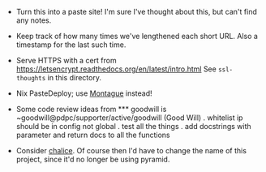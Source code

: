 - Turn this into a paste site!  I'm sure I've thought about this, but
  can't find any notes.

- Keep track of how many times we've lengthened each short URL.  Also
  a timestamp for the last such time.

- Serve HTTPS with a cert from
  https://letsencrypt.readthedocs.org/en/latest/intro.html
  See `ssl-thoughts` in this directory.

- Nix PasteDeploy; use
  [Montague](https://metaclassical.com/announcing-montague-the-new-way-to-configure-python-applications/)
  instead!

- Some code review ideas from *** goodwill is ~goodwill@pdpc/supporter/active/goodwill (Good Will)
  <goodwill> . whitelist ip should be in config not global
  <goodwill> . test all the things
  <goodwill> . add docstrings with parameter and return docs to all the functions

- Consider [chalice](https://github.com/awslabs/chalice).  Of course then I'd have to change the name of this project, since it'd no longer be using pyramid.
